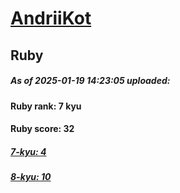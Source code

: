 # [AndriiKot](https://www.codewars.com/users/AndriiKot) 
## Ruby

##### As of 2025-01-19 14:23:05 uploaded:

#### Ruby rank: 7 kyu

#### Ruby score: 32

##### [7-kyu: 4](https://github.com/AndriiKot/Ruby__CodeWars/tree/main/kyu-7)

##### [8-kyu: 10](https://github.com/AndriiKot/Ruby__CodeWars/tree/main/kyu-8)

